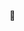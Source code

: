 🖤

<!---
coder-arush/coder-arush is a ✨ special ✨ repository because its `README.md` (this file) appears on your GitHub profile.
You can click the Preview link to take a look at your changes.
--->
